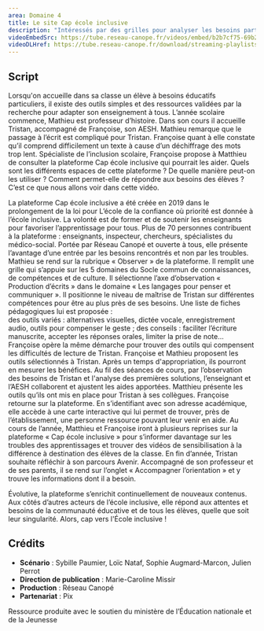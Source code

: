 ```yaml
---
area: Domaine 4
title: Le site Cap école inclusive
description: "Intéressés par des grilles pour analyser les besoins particuliers de vos élèves ou par une cartographie des acteurs de l'école inclusive en France : le site Cap école inclusive est fait pour vous."
videoEmbedSrc: https://tube.reseau-canope.fr/videos/embed/b2b7cf75-69b2-40db-a35c-164457affaaa
videoDLHref: https://tube.reseau-canope.fr/download/streaming-playlists/hls/videos/b2b7cf75-69b2-40db-a35c-164457affaaa-1080-fragmented.mp4
---
```


## Script

Lorsqu'on accueille dans sa classe un élève à besoins éducatifs particuliers, il existe des outils simples et des ressources validées par la recherche pour adapter son enseignement à tous.
L’année scolaire commence, Mathieu est professeur d’histoire. Dans son cours il accueille Tristan, accompagné de Françoise, son AESH.
Mathieu remarque que le passage à l’écrit est compliqué pour Tristan. Françoise quant à elle constate qu’il comprend difficilement un texte à cause d’un déchiffrage des mots trop lent.
Spécialiste de l’inclusion scolaire, Françoise propose à Matthieu de consulter la plateforme Cap école inclusive qui pourrait les aider.
Quels sont les différents espaces de cette plateforme ? 
De quelle manière peut-on les utiliser ? 
Comment permet-elle de répondre aux besoins des élèves ? 
C’est ce que nous allons voir dans cette vidéo.

La plateforme Cap école inclusive a été créée en 2019 dans le prolongement de la loi pour L’école de la confiance où priorité est donnée à l’école inclusive. 
La volonté est de former et de soutenir les enseignants pour favoriser l’apprentissage pour tous.
Plus de 70 personnes contribuent à la plateforme : enseignants, inspecteur, chercheurs, spécialistes du médico-social. 
Portée par Réseau Canopé et ouverte à tous, elle présente l’avantage d’une entrée par les besoins rencontrés et non par les troubles.
Mathieu se rend sur la rubrique « Observer » de la plateforme. Il remplit une grille qui s’appuie sur les 5 domaines du Socle commun de connaissances, de compétences et de culture. 
Il sélectionne l’axe d’observation « Production d’écrits » dans le domaine « Les langages pour penser et communiquer ». Il positionne le niveau de maîtrise de Tristan sur différentes compétences pour être au plus près de ses besoins.
Une liste de fiches pédagogiques lui est proposée :  
des outils variés : alternatives visuelles, dictée vocale, enregistrement audio, outils pour compenser le geste ;
des conseils : faciliter l’écriture manuscrite, accepter les réponses orales, limiter la prise de note...
Françoise opère la même démarche   pour trouver des outils qui compensent les difficultés de lecture de Tristan.
Françoise et Mathieu proposent les outils sélectionnés à Tristan. Après un temps d'appropriation, ils pourront en mesurer les bénéfices.
Au fil des séances de cours, par l’observation des besoins de Tristan et l'analyse des premières solutions, l’enseignant et l’AESH collaborent et ajustent les aides apportées.
Matthieu présente les outils qu’ils ont mis en place pour Tristan à ses collègues.
Françoise retourne sur la plateforme. En s’identifiant avec son adresse académique, elle accède à une carte interactive qui lui permet de trouver, près de l’établissement, une personne ressource pouvant leur venir en aide.
Au cours de l’année, Matthieu et Françoise iront à plusieurs reprises sur la plateforme « Cap école inclusive » pour s’informer davantage sur les troubles des apprentissages et trouver des vidéos de sensibilisation à la différence à destination des élèves de la classe.
En fin d’année, Tristan souhaite réfléchir à son parcours Avenir. Accompagné de son professeur et de ses parents, il se rend sur l’onglet « Accompagner l’orientation » et y trouve les informations dont il a besoin.

Évolutive, la plateforme s’enrichit continuellement de nouveaux contenus. Aux côtés d’autres acteurs de l’école inclusive, elle répond aux attentes et besoins de la communauté éducative et de tous les élèves, quelle que soit leur singularité. Alors, cap vers l'École inclusive !



## Crédits

- **Scénario** : Sybille Paumier, Loïc Nataf, Sophie Augmard-Marcon, Julien Perrot
- **Direction de publication** : Marie-Caroline Missir
- **Production** : Réseau Canopé
- **Partenariat** : Pix

Ressource produite avec le soutien du ministère de l’Éducation nationale et de la Jeunesse
